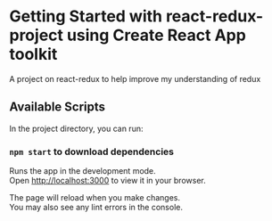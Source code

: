 # Getting Started with react-redux-project using Create React App toolkit
A project on react-redux to help improve my understanding of redux

## Available Scripts

In the project directory, you can run:

### `npm start` to download dependencies

Runs the app in the development mode.\
Open [http://localhost:3000](http://localhost:3000) to view it in your browser.

The page will reload when you make changes.\
You may also see any lint errors in the console.

